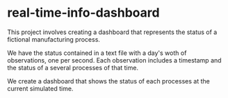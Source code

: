 # real-time-info-dashboard
This project involves creating a dashboard that represents the status of a fictional manufacturing process.

We have the status contained in a text file with a day's woth of observations, one per second. Each observation includes a timestamp and the status of a several processes of that time.

We create a dashboard that shows the status of each processes at the current simulated time.
